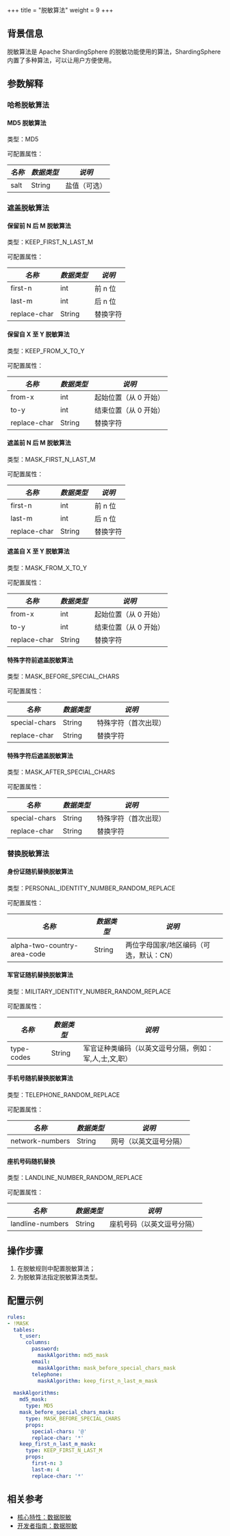 +++
title = "脱敏算法"
weight = 9
+++

## 背景信息

脱敏算法是 Apache ShardingSphere 的脱敏功能使用的算法，ShardingSphere 内置了多种算法，可以让用户方便使用。

## 参数解释

### 哈希脱敏算法

#### MD5 脱敏算法

类型：MD5

可配置属性：

| *名称*   | *数据类型* | *说明*  |
|--------| --------- |-------|
| salt   | String    | 盐值（可选）|

### 遮盖脱敏算法

#### 保留前 N 后 M 脱敏算法

类型：KEEP_FIRST_N_LAST_M

可配置属性：

| *名称*         | *数据类型* | *说明*  |
|--------------|--------|-------|
| first-n      | int    | 前 n 位 |
| last-m       | int    | 后 n 位 |
| replace-char | String | 替换字符  |

#### 保留自 X 至 Y 脱敏算法

类型：KEEP_FROM_X_TO_Y

可配置属性：

| *名称*         | *数据类型* | *说明*           |
|--------------|--------|----------------|
| from-x       | int    | 起始位置（从 0 开始）   |
| to-y         | int    | 结束位置（从 0 开始）   |
| replace-char | String | 替换字符           |

#### 遮盖前 N 后 M 脱敏算法

类型：MASK_FIRST_N_LAST_M

可配置属性：

| *名称*         | *数据类型* | *说明*           |
|--------------|--------|----------------|
| first-n      | int    | 前 n 位 |
| last-m       | int    | 后 n 位 |
| replace-char | String | 替换字符  |

#### 遮盖自 X 至 Y 脱敏算法

类型：MASK_FROM_X_TO_Y

可配置属性：

| *名称*         | *数据类型* | *说明*           |
|--------------|--------|----------------|
| from-x       | int    | 起始位置（从 0 开始）   |
| to-y         | int    | 结束位置（从 0 开始）   |
| replace-char | String | 替换字符           |

#### 特殊字符前遮盖脱敏算法

类型：MASK_BEFORE_SPECIAL_CHARS

可配置属性：

| *名称*         | *数据类型* | *说明*         |
|--------------|--------|--------------|
| special-chars       | String | 特殊字符（首次出现）   |
| replace-char | String | 替换字符         |

#### 特殊字符后遮盖脱敏算法

类型：MASK_AFTER_SPECIAL_CHARS

可配置属性：

| *名称*         | *数据类型* | *说明*         |
|--------------|--------|--------------|
| special-chars       | String | 特殊字符（首次出现）   |
| replace-char | String | 替换字符         |

### 替换脱敏算法

#### 身份证随机替换脱敏算法

类型：PERSONAL_IDENTITY_NUMBER_RANDOM_REPLACE

可配置属性：

| *名称*                        | *数据类型* | *说明*                 |
|------------------------------|----------|----------------------|
| alpha-two-country-area-code  | String   | 两位字母国家/地区编码（可选，默认：CN）|

#### 军官证随机替换脱敏算法

类型：MILITARY_IDENTITY_NUMBER_RANDOM_REPLACE

可配置属性：

| *名称*                        | *数据类型* | *说明*                 |
|------------------------------|----------|----------------------|
| type-codes  | String   | 军官证种类编码（以英文逗号分隔，例如：军,人,士,文,职） |

#### 手机号随机替换脱敏算法

类型：TELEPHONE_RANDOM_REPLACE

可配置属性：

| *名称*            | *数据类型* | *说明*        |
|-----------------|----------|-------------|
| network-numbers | String   | ⽹号（以英文逗号分隔） |

#### 座机号码随机替换

类型：LANDLINE_NUMBER_RANDOM_REPLACE

可配置属性：

| *名称*            | *数据类型* | *说明*        |
|-----------------|----------|-------------|
| landline-numbers | String   | 座机号码（以英文逗号分隔） |

## 操作步骤
1. 在脱敏规则中配置脱敏算法；
2. 为脱敏算法指定脱敏算法类型。

## 配置示例
```yaml
rules:
- !MASK
  tables:
    t_user:
      columns:
        password:
          maskAlgorithm: md5_mask
        email:
          maskAlgorithm: mask_before_special_chars_mask
        telephone:
          maskAlgorithm: keep_first_n_last_m_mask

  maskAlgorithms:
    md5_mask:
      type: MD5
    mask_before_special_chars_mask:
      type: MASK_BEFORE_SPECIAL_CHARS
      props:
        special-chars: '@'
        replace-char: '*'
    keep_first_n_last_m_mask:
      type: KEEP_FIRST_N_LAST_M
      props:
        first-n: 3
        last-m: 4
        replace-char: '*'
```

## 相关参考
- [核心特性：数据脱敏](/cn/features/mask/)
- [开发者指南：数据脱敏](/cn/dev-manual/mask/)

